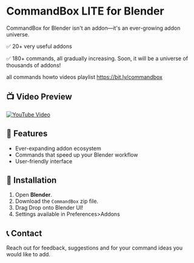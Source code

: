 # CommandBox LITE for Blender

CommandBox for Blender isn't an addon—it's an ever-growing addon universe.

✅ 20+ very useful addons

✅ 180+ commands, all gradually increasing. Soon, it will be a universe of thousands of addons! 

all commands howto videos playlist
https://bit.ly/commandbox

## 📺 Video Preview
[![YouTube Video](https://img.youtube.com/vi/mFvYiWeKqCI/0.jpg)](https://www.youtube.com/watch?v=mFvYiWeKqCI)

## 📌 Features
- Ever-expanding addon ecosystem
- Commands that speed up your Blender workflow
- User-friendly interface

## 🚀 Installation
1. Open **Blender**.
2. Download the `CommandBox` zip file.
3. Drag Drop onto Blender UI!
4. Settings available in Preferences>Addons

## 📞 Contact
Reach out for feedback, suggestions and for your command ideas you would like to add.

